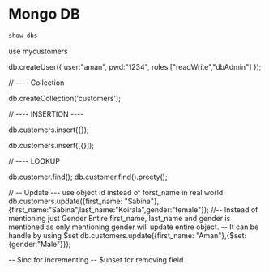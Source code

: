 # Mongo DB

``` javascript
show dbs
```

use mycustomers

db.createUser({
	user:"aman",
	pwd:"1234",
	roles:["readWrite","dbAdmin"]
});



// ---- Collection


db.createCollection('customers');

// ---- INSERTION ----


db.customers.insert({});

db.customers.insert([{}]);

// ---- LOOKUP

db.customer.find();
db.customer.find().preety();

// -- Update --- use object id instead of forst_name in real world
db.customers.update({first_name: "Sabina"},{first_name:"Sabina",last_name:"Koirala",gender:"female"});
//-- Instead of mentioning just Gender Entire first_name, last_name and gender is mentioned as only mentioning gender will update entire object.
-- It can be handle by using $set 
db.customers.update({first_name: "Aman"},{$set:{gender:"Male"}});

-- $inc  for incrementing
-- $unset for removing field
